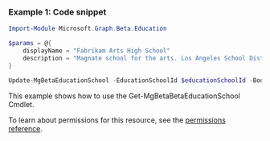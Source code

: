 ### Example 1: Code snippet

```powershellImport-Module Microsoft.Graph.Beta.Education

$params = @{
	displayName = "Fabrikam Arts High School"
	description = "Magnate school for the arts. Los Angeles School District"
}

Update-MgBetaEducationSchool -EducationSchoolId $educationSchoolId -BodyParameter $params
```
This example shows how to use the Get-MgBetaBetaEducationSchool Cmdlet.
To learn about permissions for this resource, see the [permissions reference](/graph/permissions-reference).

